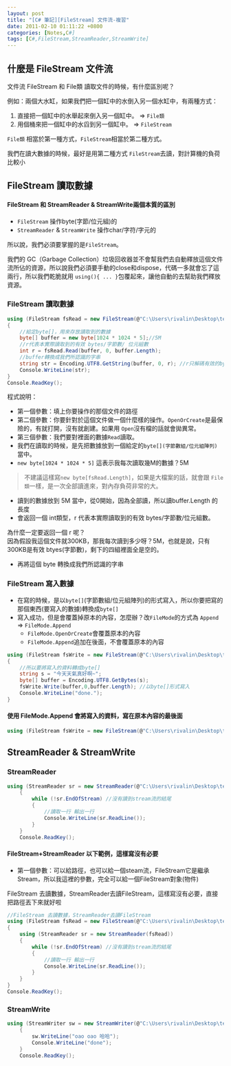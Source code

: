 ```yaml
---
layout: post
title: "[C# 筆記][FileStream] 文件流-複習"
date: 2011-02-10 01:11:22 +0800
categories: [Notes,C#]
tags: [C#,FileStream,StreamReader,StreamWrite]
---
```


## 什麼是 FileStream 文件流
文件流 FileStream 和 File類 讀取文件的時候，有什麼區別呢？  

例如：兩個大水缸，如果我們把一個缸中的水倒入另一個水缸中，有兩種方式：
1. 直接把一個缸中的水舉起來倒入另一個缸中。 => `File類`
2. 用個桶來把一個缸中的水舀到另一個缸中。 => `FileStream`


`File類` 相當於第一種方式，`FileStream`相當於第二種方式。

我們在讀大數據的時候，最好是用第二種方式 `FileStream`去讀，對計算機的負荷比較小

## FileStream 讀取數據

#### FileStream 和 StreamReader & StreamWrite兩個本質的區別
- `FileStream` 操作byte(字節/位元組)的  
- `StreamReader` & `StreamWrite` 操作char/字符/字元的   

所以說，我們必須要掌握的是`FileStream`。    

我們的 GC（Garbage Collection）垃圾回收器並不會幫我們去自動釋放這個文件流所佔的資源，所以說我們必須要手動的close和dispose，代碼一多就會忘了這兩行，所以我們乾脆就用 `using(){ ... }`包覆起來，讓他自動的去幫助我們釋放資源。    


### FileStream 讀取數據

```c#
using (FileStream fsRead = new FileStream(@"C:\Users\rivalin\Desktop\temp.txt", FileMode.OpenOrCreate, FileAccess.Read))
{
    //給定byte[]，用來存放讀取到的數據
    byte[] buffer = new byte[1024 * 1024 * 5];//5M
    //r代表本實際讀取到的有效 bytes/字節數/ 位元組數
    int r = fsRead.Read(buffer, 0, buffer.Length);
    //buffer轉換成我們所認識的字串
    string str = Encoding.UTF8.GetString(buffer, 0, r); //r只解碼有效的bytes數
    Console.WriteLine(str);
}
Console.ReadKey();

```
程式說明：  
- 第一個參數：填上你要操作的那個文件的路徑  
- 第二個參數：你要針對於這個文件做一個什麼樣的操作。`OpenOrCreate`是最保險的，有就打開，沒有就創建。如果用 `Open`沒有檔的話就會拋異常。 
- 第三個參數：我們要對裡面的數據`Read`讀取。    
- 我們在讀取的時候，是先把數據放到一個給定的`byte[](字節數組/位元組陣列)` 當中。 
- `new byte[1024 * 1024 * 5]` 這表示我每次讀取幾M的數據？5M     
> 不建議這樣寫`new byte[fsRead.Length]`，如果是大檔案的話，就會跟 `File類`一樣，是一次全部讀進來，對內存負荷非常的大。  

- 讀到的數據放到 5M 當中，從0開始，因為全部讀，所以讀buffer.Length 的長度   
- 會返回一個 int類型，r 代表本實際讀取到的有效 bytes/字節數/位元組數。  

為什麼一定要返回一個 r 呢？    
因為假設我這個文件就300KB，那我每次讀到多少呀？5M，也就是說，只有300KB是有效 btyes(字節數)，剩下的四組裡面全是空的。

- 再將這個 byte[](字節數組/位元組陣列) 轉換成我們所認識的字串


### FileStream 寫入數據
- 在寫的時候，是以`byte[]`(字節數組/位元組陣列)的形式寫入，所以你要把寫的那個東西(要寫入的數據)轉換成`byte[]`   
- 寫入成功，但是會覆蓋掉原本的內容，怎麼辦？改`FileMode`的方式為 `Append` => `FileMode.Append`  
    - `FileMode.OpenOrCreate`會覆蓋原本的內容
    - `FileMode.Append`追加在後面，不會覆蓋原本的內容

```c#
using (FileStream fsWrite = new FileStream(@"C:\Users\rivalin\Desktop\temp.txt", FileMode.OpenOrCreate, FileAccess.Write))
{
    //所以要將寫入的資料轉成byte[]
    string s = "今天天氣真好啊~";
    byte[] buffer = Encoding.UTF8.GetBytes(s);
    fsWrite.Write(buffer,0,buffer.Length); //以byte[]形式寫入
    Console.WriteLine("done.");
}
```
#### 使用 FileMode.Append 會將寫入的資料，寫在原本內容的最後面

```c#
using (FileStream fsWrite = new FileStream(@"C:\Users\rivalin\Desktop\temp.txt", FileMode.Append, FileAccess.Write)) { ... }
```
## StreamReader & StreamWrite
### StreamReader 
```c#
using (StreamReader sr = new StreamReader(@"C:\Users\rivalin\Desktop\temp.txt"))
    {
        while (!sr.EndOfStream) //沒有讀到stream流的結尾
        {
            //讀取一行 輸出一行
            Console.WriteLine(sr.ReadLine());
        }
    }
    Console.ReadKey();
```

#### FileStream+StreamReader 以下範例，這樣寫沒有必要
- 第一個參數：可以給路徑，也可以給一個steam流，FileStream它是繼承Stream，所以我這裡的參數，完全可以給一個FileStream對象(物件)   

FileStream 去讀數據，StreamReader去讀FileStream，這樣寫沒有必要，直接把路徑丟下來就好啦 

```c#
//FileStream 去讀數據，StreamReader去讀FileStream
using (FileStream fsRead = new FileStream(@"C:\Users\rivalin\Desktop\temp.txt", FileMode.OpenOrCreate, FileAccess.Read)) //沒必要這樣寫，把path丟下去就可以了
{
    using (StreamReader sr = new StreamReader(fsRead))
    {
        while (!sr.EndOfStream) //沒有讀到stream流的結尾
        {
            //讀取一行 輸出一行
            Console.WriteLine(sr.ReadLine());
        }
    }
}
Console.ReadKey();
```

### StreamWrite

```c#
using (StreamWriter sw = new StreamWriter(@"C:\Users\rivalin\Desktop\temp.txt",true)) //加上true, 用Append追加，不會覆蓋原本的內容
    {
        sw.WriteLine("oao oao 哈哈");
        Console.WriteLine("done");
    }
    Console.ReadKey();
```